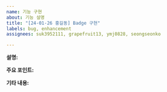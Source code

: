 ```yaml
---
name: 기능 구현
about: 기능 설명
title: "[24-01-26 홍길동] Badge 구현"
labels: bug, enhancement
assignees: suk3952111, grapefruit13, ymj0828, seongseonko

---
```


<!-- 
☑️이슈 타이틀: [연도-월-일 이름] 이슈 설명 ex ) [24-01-26 홍길동] Modal A 구현  
☑️이슈는 작은 단위로 해주세요. ex) 1일거리 = 1이슈
☑️이슈 완성 후, PR을 올리기 전 이슈를 PR에 연동 시켜주세요(우측 바의 Development)
☑️다른 팀원의 이슈에도 확인 이모지를 남겨주세요.
☑️label은 enhancement로 자동 설정됩니다. 추가 라벨이 필요할 때는, 목적에 맞게 달아주세요.
 -->

**설명:**
<!-- 💭 본인이 구현해야하는 기능이나 그의 개선점을 명확하고 간결하게 설명해주세요. -->

**주요 포인트:**
<!--  💭 이 기능에서 특별히 고려해야할 부분이 있다면 자유롭게 적어주세요. -->

**기타 내용:**
<!--  💭 기능 제안과 관련된 다른 내용이나 스크린샷 등을 추가해주세요. -->
